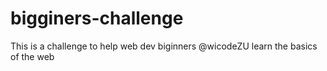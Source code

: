 # bigginers-challenge
This is a challenge to help web dev biginners @wicodeZU learn the basics of the web
